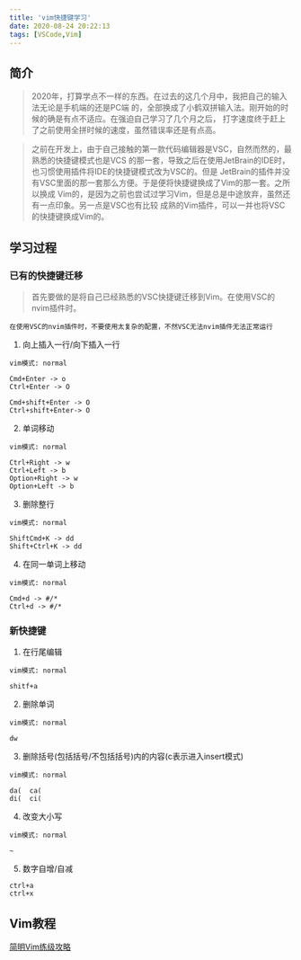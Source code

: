```yaml
---
title: 'vim快捷键学习'
date: 2020-08-24 20:22:13
tags: [VSCode,Vim]
---
```


## 简介
> 2020年，打算学点不一样的东西。在过去的这几个月中，我把自己的输入法无论是手机端的还是PC端
> 的，全部换成了小鹤双拼输入法。刚开始的时候的确是有点不适应。在强迫自己学习了几个月之后，
> 打字速度终于赶上了之前使用全拼时候的速度，虽然错误率还是有点高。


> 之前在开发上，由于自己接触的第一款代码编辑器是VSC，自然而然的，最熟悉的快捷键模式也是VCS
> 的那一套，导致之后在使用JetBrain的IDE时，也习惯使用插件将IDE的快捷键模式改为VSC的。但是
> JetBrain的插件并没有VSC里面的那一套那么方便。于是便将快捷键换成了Vim的那一套。之所以换成
> Vim的，是因为之前也尝试过学习Vim，但是总是中途放弃，虽然还有一点印象。另一点是VSC也有比较
> 成熟的Vim插件，可以一并也将VSC的快捷键换成Vim的。

## 学习过程
### 已有的快捷键迁移
> 首先要做的是将自己已经熟悉的VSC快捷键迁移到Vim。在使用VSC的nvim插件时。 

    在使用VSC的nvim插件时，不要使用太复杂的配置，不然VSC无法nvim插件无法正常运行

1. 向上插入一行/向下插入一行
```
vim模式: normal

Cmd+Enter -> o
Ctrl+Enter -> O

Cmd+shift+Enter -> O
Ctrl+shift+Enter-> O
```
2. 单词移动
```
vim模式: normal

Ctrl+Right -> w
Ctrl+Left -> b
Option+Right -> w
Option+Left -> b
```
3. 删除整行
```
vim模式: normal

ShiftCmd+K -> dd
Shift+Ctrl+K -> dd
```
4. 在同一单词上移动
```
vim模式: normal

Cmd+d -> #/*
Ctrl+d -> #/*
```
### 新快捷键
1. 在行尾编辑
```
vim模式: normal

shitf+a
```
2. 删除单词
```
vim模式: normal

dw
```
3. 删除括号(包括括号/不包括括号)内的内容(c表示进入insert模式)
```
vim模式: normal

da(  ca(
di(  ci(
```
4. 改变大小写
```
vim模式: normal

~
```
5. 数字自增/自减
```
ctrl+a
ctrl+x
```

## Vim教程
[简明Vim练级攻略](https://coolshell.cn/articles/5426.html)